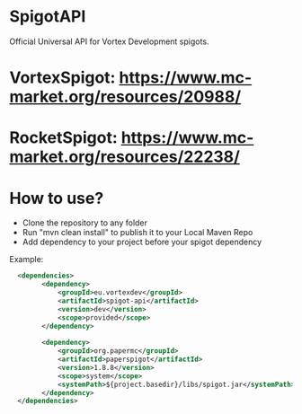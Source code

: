 # SpigotAPI
Official Universal API for Vortex Development spigots.

# VortexSpigot: https://www.mc-market.org/resources/20988/
# RocketSpigot: https://www.mc-market.org/resources/22238/

# How to use?
- Clone the repository to any folder
- Run "mvn clean install" to publish it to your Local Maven Repo
- Add dependency to your project before your spigot dependency

Example:
```xml
  <dependencies>
        <dependency>
            <groupId>eu.vortexdev</groupId>
            <artifactId>spigot-api</artifactId>
            <version>dev</version>
            <scope>provided</scope>
        </dependency>
    
        <dependency>
            <groupId>org.papermc</groupId>
            <artifactId>paperspigot</artifactId>
            <version>1.8.8</version>
            <scope>system</scope>
            <systemPath>${project.basedir}/libs/spigot.jar</systemPath>
        </dependency>
  </dependencies>
```
